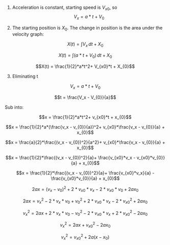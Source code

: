 1. Acceleration is constant, starting speed is $V_{x0}$, so
$$V_x = a*t + V_{0}$$

2. The starting position is $X_0$. The change in position is the area under the velocity graph: 

$$X(t) = \int V_x \, dt + X_{0}$$

$$X(t) = \int (a*t + V_{0}) \, dt + X_{0}$$

$$X(t) = \frac{1}{2}*a*t^2+ V_{x0}*t + X_{0}$$

3. Eliminating t

$$V_x = a*t + V_{0}$$

$$t = \frac{V_x - V_{0}}{a}$$

Sub into:

$$x = \frac{1}{2}*a*t^2+ v_{x0}*t + x_{0}$$

$$x = \frac{1}{2}*a*(\frac{v_x - v_{0}}{a})^2+ v_{x0}*\frac{v_x - v_{0}}{a} + x_{0}$$

$$x = \frac{a}{2}*\frac{(v_x - v_{0})^2}{a^2}+ v_{x0}*\frac{v_x - v_{0}}{a} + x_{0}$$

$$x = \frac{1}{2}*\frac{(v_x - v_{0})^2}{a}+ \frac{v_{x0}*v_x - v_{x0}*v_{0}}{a} + x_{0}$$

$$x = \frac{1}{2}*\frac{(v_x - v_{0})^2}{a}+ \frac{v_{x0}*v_x}{a} - \frac{v_{x0}*v_{0}}{a} + x_{0}$$

$$2ax = (v_x - v_{0})^2 + 2*v_{x0}*v_x - 2*v_{x0}*v_{0} + 2ax_{0}$$

$$2ax = v_x^2 - 2*v_x *v_{0} + v_{0}^2 + 2*v_{x0}*v_x - 2*v_{x0}^2 + 2ax_{0}$$

$$v_x^2 = 2ax + 2*v_x *v_{0} - v_{0}^2 - 2*v_{x0}*v_x + 2*v_{x0}^2 - 2ax_{0}$$

$$v_x^2 = 2ax  + v_{x0}^2 - 2ax_{0}$$

$$v_x^2 = v_{x0}^2 + 2a(x - x_{0})$$